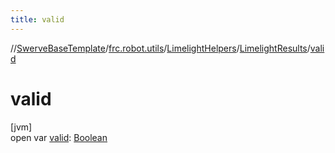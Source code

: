 ```yaml
---
title: valid
---
```

//[SwerveBaseTemplate](../../../../index.html)/[frc.robot.utils](../../index.html)/[LimelightHelpers](../index.html)/[LimelightResults](index.html)/[valid](valid.html)



# valid



[jvm]\
open var [valid](valid.html): [Boolean](https://kotlinlang.org/api/latest/jvm/stdlib/kotlin/-boolean/index.html)




